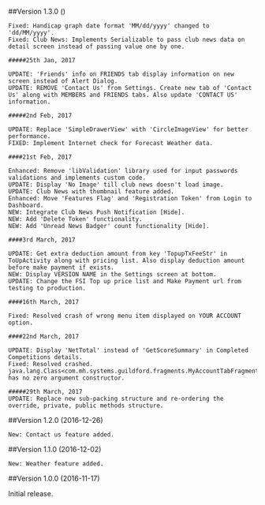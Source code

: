 ##Version 1.3.0 ()

    Fixed: Handicap graph date format 'MM/dd/yyyy' changed to 'dd/MM/yyyy'.
    Fixed: Club News: Implements Serializable to pass club news data on detail screen instead of passing value one by one.

    #####25th Jan, 2017

    UPDATE: 'Friends' info on FRIENDS tab display information on new screen instead of Alert Dialog.
    UPDATE: REMOVE 'Contact Us' from Settings. Create new tab of 'Contact Us' along with MEMBERS and FRIENDS tabs. Also update 'CONTACT US' information.

    #####2nd Feb, 2017

    UPDATE: Replace 'SimpleDrawerView' with 'CircleImageView' for better performance.
    FIXED: Implement Internet check for Forecast Weather data.

    ####21st Feb, 2017

    Enhanced: Remove 'libValidation' library used for input passwords validations and implements custom code.
    UPDATE: Display 'No Image' till club news doesn't load image.
    UPDATE: Club News with thumbnail feature added.
    Enhanced: Move 'Features Flag' and 'Registration Token' from Login to Dashboard.
    NEW: Integrate Club News Push Notification [Hide].
    NEW: Add 'Delete Token' functionality.
    NEW: Add 'Unread News Badger' count functionality [Hide].

    ####3rd March, 2017

    UPDATE: Get extra deduction amount from key 'TopupTxFeeStr' in ToUpActivity along with pricing list. Also display deduction amount before make payment if exists.
    NEW: Display VERSION NAME in the Settings screen at bottom.
    UPDATE: Change the FSI Top up price list and Make Payment url from testing to production.

    ####16th March, 2017

    Fixed: Resolved crash of wrong menu item displayed on YOUR ACCOUNT option.

    ####22nd March, 2017

    UPDATE: Display 'NetTotal' instead of 'GetScoreSummary' in Completed Competitions details.
    Fixed: Resolved crashed. java.lang.Class<com.mh.systems.guildford.fragments.MyAccountTabFragment> has no zero argument constructor.

    #####29th March, 2017
    UPDATE: Replace new sub-packing structure and re-ordering the override, private, public methods structure.

##Version 1.2.0 (2016-12-26)

    New: Contact us feature added.

##Version 1.1.0 (2016-12-02)

    New: Weather feature added.

##Version 1.0.0 (2016-11-17)

Initial release.